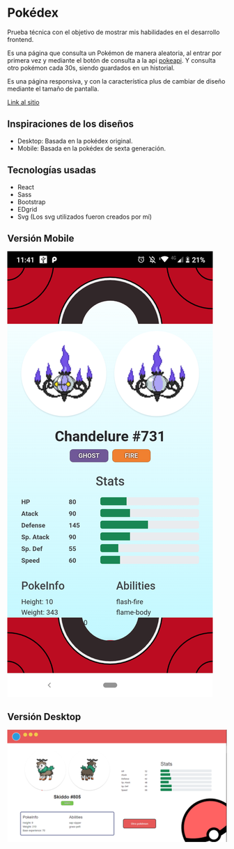 # Pokédex

Prueba técnica con el objetivo de mostrar mis habilidades en el desarrollo frontend.

Es una página que consulta un Pokémon de manera aleatoria, al entrar por primera vez y mediante el botón de consulta a la api [pokeapi](https://pokeapi.co/). Y consulta otro pokémon cada 30s, siendo guardados en un historial.

Es una página responsiva, y con la característica plus de cambiar de diseño mediante el tamaño de pantalla.

[Link al sitio](https://classy-zuccutto-1b8eba.netlify.app/)

## Inspiraciones de los diseños

- Desktop: Basada en la pokédex original.
- Mobile: Basada en la pokédex de sexta generación.

## Tecnologías usadas

- React
- Sass
- Bootstrap
- EDgrid
- Svg (Los svg utilizados fueron creados por mí)

## Versión Mobile

!["Captura de versión mobile"](./readme/mobile-version.png)

## Versión Desktop

!["Captura de versión desktop"](./readme/desktop-version.png)
